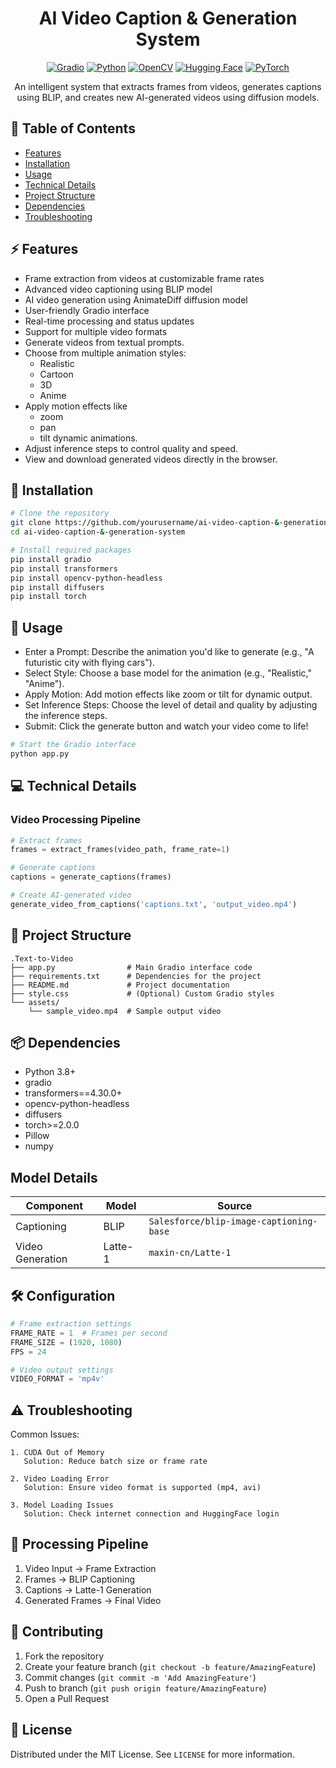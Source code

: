 <div align="center">

# AI Video Caption & Generation System


[![Gradio](https://img.shields.io/badge/Gradio-FF6B6B?style=for-the-badge&logo=gradio&logoColor=white)](https://gradio.app/)
[![Python](https://img.shields.io/badge/Python-3776AB?style=for-the-badge&logo=python&logoColor=white)](https://www.python.org/)
[![OpenCV](https://img.shields.io/badge/OpenCV-5C3EE8?style=for-the-badge&logo=opencv&logoColor=white)](https://opencv.org/)
[![Hugging Face](https://img.shields.io/badge/Hugging%20Face-FFD21E?style=for-the-badge&logo=huggingface&logoColor=black)](https://huggingface.co/)
[![PyTorch](https://img.shields.io/badge/PyTorch-EE4C2C?style=for-the-badge&logo=pytorch&logoColor=white)](https://pytorch.org/)

An intelligent system that extracts frames from videos, generates captions using BLIP, and creates new AI-generated videos using diffusion models.

</div>

## 📑 Table of Contents
- [Features](#-features)
- [Installation](#-installation)
- [Usage](#-usage)
- [Technical Details](#-technical-details)
- [Project Structure](#-project-structure)
- [Dependencies](#-dependencies)
- [Troubleshooting](#-troubleshooting)

## ⚡ Features

- Frame extraction from videos at customizable frame rates
- Advanced video captioning using BLIP model
- AI video generation using AnimateDiff diffusion model
- User-friendly Gradio interface
- Real-time processing and status updates
- Support for multiple video formats
- Generate videos from textual prompts.
- Choose from multiple animation styles:
     * Realistic
     * Cartoon
     * 3D
     * Anime
- Apply motion effects like
  * zoom
  * pan
  * tilt dynamic animations.
- Adjust inference steps to control quality and speed.
- View and download generated videos directly in the browser.

## 🔧 Installation

```bash
# Clone the repository
git clone https://github.com/yourusername/ai-video-caption-&-generation-system
cd ai-video-caption-&-generation-system

# Install required packages
pip install gradio
pip install transformers
pip install opencv-python-headless
pip install diffusers
pip install torch
```

## 🚀 Usage

- Enter a Prompt: Describe the animation you'd like to generate (e.g., "A futuristic city with flying cars").
- Select Style: Choose a base model for the animation (e.g., "Realistic," "Anime").
- Apply Motion: Add motion effects like zoom or tilt for dynamic output.
- Set Inference Steps: Choose the level of detail and quality by adjusting the inference steps.
- Submit: Click the generate button and watch your video come to life!
```python
# Start the Gradio interface
python app.py
```

## 💻 Technical Details

### Video Processing Pipeline
```python
# Extract frames
frames = extract_frames(video_path, frame_rate=1)

# Generate captions
captions = generate_captions(frames)

# Create AI-generated video
generate_video_from_captions('captions.txt', 'output_video.mp4')
```

## 📁 Project Structure

```
.Text-to-Video
├── app.py                # Main Gradio interface code
├── requirements.txt      # Dependencies for the project
├── README.md             # Project documentation
├── style.css             # (Optional) Custom Gradio styles
└── assets/
    └── sample_video.mp4  # Sample output video

```

## 📦 Dependencies

- Python 3.8+
- gradio
- transformers==4.30.0+
- opencv-python-headless
- diffusers
- torch>=2.0.0
- Pillow
- numpy

## Model Details

| Component | Model | Source |
|-----------|-------|---------|
| Captioning | BLIP | `Salesforce/blip-image-captioning-base` |
| Video Generation | Latte-1 | `maxin-cn/Latte-1` |

## 🛠️ Configuration

```python
# Frame extraction settings
FRAME_RATE = 1  # Frames per second
FRAME_SIZE = (1920, 1080)
FPS = 24

# Video output settings
VIDEO_FORMAT = 'mp4v'
```

## ⚠️ Troubleshooting

Common Issues:
```
1. CUDA Out of Memory
   Solution: Reduce batch size or frame rate

2. Video Loading Error
   Solution: Ensure video format is supported (mp4, avi)

3. Model Loading Issues
   Solution: Check internet connection and HuggingFace login
```

## 🔄 Processing Pipeline

1. Video Input → Frame Extraction
2. Frames → BLIP Captioning
3. Captions → Latte-1 Generation
4. Generated Frames → Final Video

## 🤝 Contributing

1. Fork the repository
2. Create your feature branch (`git checkout -b feature/AmazingFeature`)
3. Commit changes (`git commit -m 'Add AmazingFeature'`)
4. Push to branch (`git push origin feature/AmazingFeature`)
5. Open a Pull Request

## 📄 License

Distributed under the MIT License. See `LICENSE` for more information.
